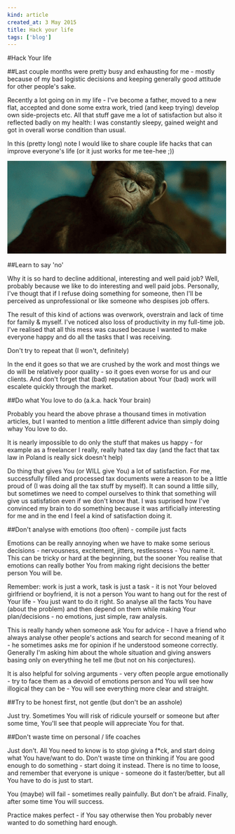 ```yaml
---
kind: article
created_at: 3 May 2015
title: Hack your life
tags: ['blog']
---
```


#Hack Your life

##Last couple months were pretty busy and exhausting for me - mostly because of my bad logistic decisions and keeping generally good attitude for other people's sake.

Recently a lot going on in my life - I've become a father, moved to a new flat, accepted and done some extra work, tried (and keep trying) develop own side-projects etc. All that stuff gave me a lot of satisfaction but also it reflected badly on my health: I was constantly sleepy, gained weight and got in overall worse condition than usual. 

In this (pretty long) note I would like to share couple life hacks that can improve everyone's life (or it just works for me tee-hee ;))

![img](/blog/images/ape_say_no.gif)

##Learn to say 'no'

Why it is so hard to decline additional, interesting and well paid job? Well, probably because we like to do interesting and well paid jobs. Personally, I've thougt that if I refuse doing something for someone, then I'll be perceived as unprofessional or like someone who despises job offers.

The result of this kind of actions was overwork, overstrain and lack of time for family & myself. I've noticed also loss of productivity in my full-time job. I've realised that all this mess was caused because I wanted to make everyone happy and do all the tasks that I was receiving. 

Don't try to repeat that (I won't, definitely)

In the end it goes so that we are crushed by the work and most things we do will be relatively poor quality - so it goes even worse for us and our clients. And don't forget that (bad) reputation about Your (bad) work will escalete quickly through the market.

##Do what You love to do (a.k.a. hack Your brain)

Probably you heard the above phrase a thousand times in motivation articles, but I wanted to mention a little different advice than simply doing whay You love to do.

It is nearly impossible to do only the stuff that makes us happy - for example as a freelancer I really, really hated tax day (and the fact that tax law in Poland is really sick doesn't help)

Do thing that gives You (or WILL give You) a lot of satisfaction. For me, successfully filled and processed tax documents were a reason to be a little proud of (I was doing all the tax stuff by myself). It can sound a little silly, but sometimes we need to compel ourselves to think that something will give us satisfation even if we don't know that. I was suprised how I've convinced my brain to do something because it was artificially interesting for me and in the end I feel a kind of satisfaction doing it.

##Don't analyse with emotions (too often) - compile just facts

Emotions can be really annoying when we have to make some serious decisions - nervousness, excitement, jitters, restlessness - You name it. This can be tricky or hard at the beginning, but the sooner You realise that emotions can really bother You from making right decisions the better person You will be.

Remember: work is just a work, task is just a task - it is not Your beloved girlfriend or boyfriend, it is not a person You want to hang out for the rest of Your life - You just want to do it right. So analyse all the facts You have (about the problem) and then depend on them while making Your plan/decisions - no emotions, just simple, raw analysis. 

This is really handy when someone ask You for advice - I have a friend who always analyse other people's actions and search for second meaning of it - he sometimes asks me for opinion if he understood someone correctly. Generally I'm asking him about the whole situation and giving answers basing only on everything he tell me (but not on his conjectures).

It is also helpful for solving arguments - very often people argue emotionally - try to face them as a devoid of emotions person and You will see how illogical they can be - You will see everything more clear and straight.

##Try to be honest first, not gentle (but don't be an asshole)

Just try. Sometimes You will risk of ridicule yourself or someone but after some time, You'll see that people will appreciate You for that.

##Don't waste time on personal / life coaches

Just don't. All You need to know is to stop giving a f*ck, and start doing what You have/want to do. Don't waste time on thinking if You are good enough to do something - start doing it instead. There is no time to loose, and remember that everyone is unique - someone do it faster/better, but all You have to do is just to start. 

You (maybe) will fail - sometimes really painfully. But don't be afraid. Finally, after some time You will success. 

Practice makes perfect - if You say otherwise then You probably never wanted to do something hard enough.